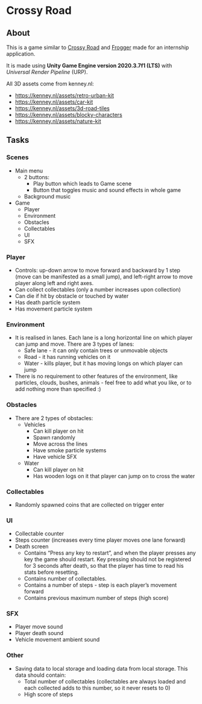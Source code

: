 # Crossy Road

## About
This is a game similar to [Crossy Road](https://play.google.com/store/apps/details?id=com.yodo1.crossyroad&hl=en&gl=US) and [Frogger](https://en.wikipedia.org/wiki/Frogger) made for an internship application.

It is made using **Unity Game Engine version 2020.3.7f1 (LTS)** with *Universal Render Pipeline* (URP).

All 3D assets come from kenney.nl:
- https://kenney.nl/assets/retro-urban-kit
- https://kenney.nl/assets/car-kit
- https://kenney.nl/assets/3d-road-tiles
- https://kenney.nl/assets/blocky-characters
- https://kenney.nl/assets/nature-kit


## Tasks

### Scenes
- Main menu 
  - 2 buttons:
    - Play button which leads to Game scene
    - Button that toggles music and sound effects in whole game
  - Background music
- Game
  - Player
  - Environment
  - Obstacles
  - Collectables
  - UI
  - SFX

### Player
- Controls: up-down arrow to move forward and backward by 1 step (move can be manifested as a small jump), and left-right arrow to move player along left and right axes.
- Can collect collectables (only a number increases upon collection)
- Can die if hit by obstacle or touched by water
- Has death particle system
- Has movement particle system


### Environment
- It is realised in lanes. Each lane is a long horizontal line on which player can jump and move. There are 3 types of lanes: 
  - Safe lane - it can only contain trees or unmovable objects
  - Road - it has running vehicles on it
  - Water - kills player, but it has moving longs on which player can jump
- There is no requirement to other features of the environment, like particles, clouds, bushes, animals - feel free to add what you like, or to add nothing more than specified :)


### Obstacles
- There are 2 types of obstacles:
  - Vehicles 
    - Can kill player on hit
    - Spawn randomly
    - Move across the lines
    - Have smoke particle systems
    - Have vehicle SFX
  - Water 
    - Can kill player on hit
    - Has wooden logs on it that player can jump on to cross the water

### Collectables
- Randomly spawned coins that are collected on trigger enter

### UI
- Collectable counter 
- Steps counter (increases every time player moves one lane forward) 
- Death screen
  - Contains “Press any key to restart”, and when the player presses any key the game should restart. Key pressing should not be registered for 3 seconds after death, so that the player has time to read his stats before resetting.
  - Contains number of collectables.
  - Contains a number of steps - step is each player’s movement forward
  - Contains previous maximum number of steps (high score)

### SFX
- Player move sound
- Player death sound 
- Vehicle movement ambient sound

### Other
- Saving data to local storage and loading data from local storage. This data should contain: 
  - Total number of collectables (collectables are always loaded and each collected adds to this number, so it never resets to 0)
  - High score of steps

